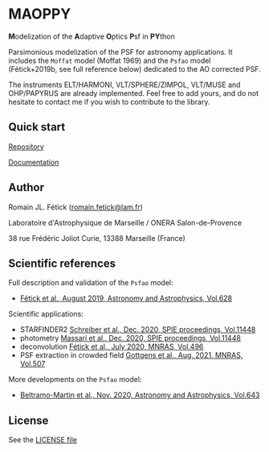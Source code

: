 # MAOPPY

**M**odelization of the
**A**daptive
**O**ptics
**P**sf in
**PY**thon

Parsimonious modelization of the PSF for astronomy applications.
It includes the `Moffat` model (Moffat 1969) and the `Psfao` model (Fétick+2019b, see full reference below) dedicated to the AO corrected PSF.

The instruments ELT/HARMONI, VLT/SPHERE/ZIMPOL, VLT/MUSE and OHP/PAPYRUS are already implemented.
Feel free to add yours, and do not hesitate to contact me if you wish to contribute to the library.

## Quick start

[Repository](https://gitlab.lam.fr/lam-grd-public/maoppy)

[Documentation](https://gitlab.lam.fr/lam-grd-public/maoppy/-/wikis/home)

## Author

Romain JL. Fétick (romain.fetick@lam.fr)

Laboratoire d'Astrophysique de Marseille / ONERA Salon-de-Provence

38 rue Frédéric Joliot Curie, 13388 Marseille (France)

## Scientific references

Full description and validation of the `Psfao` model:

* [Fétick et al., August 2019, Astronomy and Astrophysics, Vol.628](https://www.aanda.org/articles/aa/abs/2019/08/aa35830-19/aa35830-19.html)

Scientific applications:

* STARFINDER2 [Schreiber et al., Dec. 2020, SPIE proceedings, Vol.11448](https://www.spiedigitallibrary.org/conference-proceedings-of-spie/11448/114480H/Starfinder2--a-software-package-for-identification-and-analysis-of/10.1117/12.2564105.full)
* photometry [Massari et al., Dec. 2020, SPIE proceedings, Vol.11448](https://www.spiedigitallibrary.org/conference-proceedings-of-spie/11448/114480G/Precise-photometry-and-astrometry-in-the-core-of-the-globular/10.1117/12.2560938.full)
* deconvolution [Fétick et al., July 2020, MNRAS, Vol.496](https://academic.oup.com/mnras/article-abstract/496/4/4209/5871799)
* PSF extraction in crowded field [Gottgens et al., Aug. 2021, MNRAS, Vol.507](https://doi.org/10.1093/mnras/stab2449)

More developments on the `Psfao` model:

* [Beltramo-Martin et al., Nov. 2020, Astronomy and Astrophysics, Vol.643](https://www.aanda.org/articles/aa/abs/2020/11/aa38679-20/aa38679-20.html)

## License

See the [LICENSE file](LICENSE)
